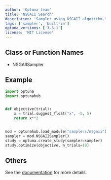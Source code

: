 ```yaml
---
author: 'Optuna team'
title: 'NSGAII Search'
description: 'Sampler using NSGAII algotithm.'
tags: ['sampler', 'built-in']
optuna_versions: ['3.6.1']
license: 'MIT License'
---
```


## Class or Function Names
- NSGAIISampler

## Example
```python
import optuna
import optunahub


def objective(trial):
    x = trial.suggest_float("x", -5, 5)
    return x**2


mod = optunahub.load_module("samplers/nsgaii")
sampler = mod.NSGAIISampler()
study = optuna.create_study(sampler=sampler)
study.optimize(objective, n_trials=10)
```

## Others
See the [documentation](https://optuna.readthedocs.io/en/stable/reference/samplers/generated/optuna.samplers.NSGAIISampler.html) for more details.

